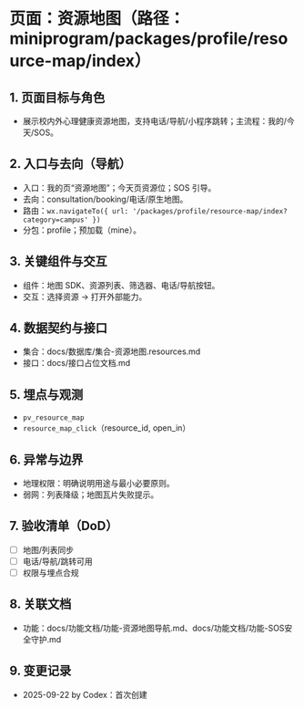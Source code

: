 # 页面：资源地图（路径：miniprogram/packages/profile/resource-map/index）

## 1. 页面目标与角色
- 展示校内外心理健康资源地图，支持电话/导航/小程序跳转；主流程：我的/今天/SOS。

## 2. 入口与去向（导航）
- 入口：我的页“资源地图”；今天页资源位；SOS 引导。
- 去向：consultation/booking/电话/原生地图。
- 路由：`wx.navigateTo({ url: '/packages/profile/resource-map/index?category=campus' })`
- 分包：profile；预加载（mine）。

## 3. 关键组件与交互
- 组件：地图 SDK、资源列表、筛选器、电话/导航按钮。
- 交互：选择资源 → 打开外部能力。

## 4. 数据契约与接口
- 集合：docs/数据库/集合-资源地图.resources.md
- 接口：docs/接口占位文档.md

## 5. 埋点与观测
- `pv_resource_map`
- `resource_map_click`（resource_id, open_in）

## 6. 异常与边界
- 地理权限：明确说明用途与最小必要原则。
- 弱网：列表降级；地图瓦片失败提示。

## 7. 验收清单（DoD）
- [ ] 地图/列表同步
- [ ] 电话/导航/跳转可用
- [ ] 权限与埋点合规

## 8. 关联文档
- 功能：docs/功能文档/功能-资源地图导航.md、docs/功能文档/功能-SOS安全守护.md

## 9. 变更记录
- 2025-09-22 by Codex：首次创建

